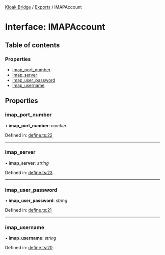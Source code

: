 [Kloak Bridge](../README.md) / [Exports](../modules.md) / IMAPAccount

# Interface: IMAPAccount

## Table of contents

### Properties

- [imap\_port\_number](imapaccount.md#imap_port_number)
- [imap\_server](imapaccount.md#imap_server)
- [imap\_user\_password](imapaccount.md#imap_user_password)
- [imap\_username](imapaccount.md#imap_username)

## Properties

### imap\_port\_number

• **imap\_port\_number**: *number*

Defined in: [define.ts:22](https://github.com/CoNET-project/kloak-bridge/blob/9c14d8e/src/define.ts#L22)

___

### imap\_server

• **imap\_server**: *string*

Defined in: [define.ts:23](https://github.com/CoNET-project/kloak-bridge/blob/9c14d8e/src/define.ts#L23)

___

### imap\_user\_password

• **imap\_user\_password**: *string*

Defined in: [define.ts:21](https://github.com/CoNET-project/kloak-bridge/blob/9c14d8e/src/define.ts#L21)

___

### imap\_username

• **imap\_username**: *string*

Defined in: [define.ts:20](https://github.com/CoNET-project/kloak-bridge/blob/9c14d8e/src/define.ts#L20)
